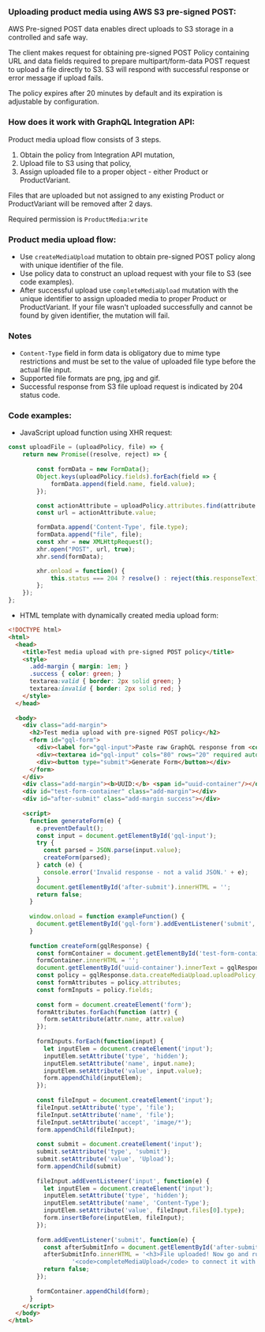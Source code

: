 ### Uploading product media using AWS S3 pre-signed POST:

AWS Pre-signed POST data enables direct uploads to S3 storage in a controlled and safe way.

The client makes request for obtaining pre-signed POST Policy containing URL and data fields 
required to prepare multipart/form-data POST request to upload a file directly to S3.
S3 will respond with successful response or error message if upload fails.

The policy expires after 20 minutes by default and its expiration is adjustable by configuration.

### How does it work with GraphQL Integration API:

Product media upload flow consists of 3 steps.

1. Obtain the policy from Integration API mutation, 
2. Upload file to S3 using that policy, 
3. Assign uploaded file to a proper object - either Product or ProductVariant.

Files that are uploaded but not assigned to any existing Product or ProductVariant will be removed 
after 2 days.

Required permission is `ProductMedia:write`

### Product media upload flow:

- Use `createMediaUpload` mutation to obtain pre-signed POST policy along with unique identifier 
  of the file.
- Use policy data to construct an upload request with your file to S3 (see code examples).
- After successful upload use `completeMediaUpload` mutation with the unique identifier to assign 
  uploaded media to proper Product or ProductVariant. If your file wasn't uploaded successfully 
  and cannot be found by given identifier, the mutation will fail.

### Notes

- `Content-Type` field in form data is obligatory due to mime type restrictions and must be set 
  to the value of uploaded file type before the actual file input.
- Supported file formats are png, jpg and gif.
- Successful response from S3 file upload request is indicated by 204 status code.

### Code examples:

- JavaScript upload function using XHR request:

```javascript
const uploadFile = (uploadPolicy, file) => {
    return new Promise((resolve, reject) => {
        
        const formData = new FormData();
        Object.keys(uploadPolicy.fields).forEach(field => {
            formData.append(field.name, field.value);
        });

        const actionAttribute = uploadPolicy.attributes.find(attribute => attribute.name === 'action');
        const url = actionAttribute.value;

        formData.append('Content-Type', file.type);
        formData.append("file", file);
        const xhr = new XMLHttpRequest();
        xhr.open("POST", url, true);
        xhr.send(formData);

        xhr.onload = function() {
            this.status === 204 ? resolve() : reject(this.responseText);
        };
    });
};

```

- HTML template with dynamically created media upload form:

```html
<!DOCTYPE html>
<html>
  <head>
    <title>Test media upload with pre-signed POST policy</title>
    <style>
      .add-margin { margin: 1em; }
      .success { color: green; }
      textarea:valid { border: 2px solid green; }
      textarea:invalid { border: 2px solid red; }
    </style>
  </head>
  
  <body>
    <div class="add-margin">
      <h2>Test media upload with pre-signed POST policy</h2>
      <form id="gql-form">
        <div><label for="gql-input">Paste raw GraphQL response from <code>createMediaUpload</code> mutation:</label></div>
        <div><textarea id="gql-input" cols="80" rows="20" required autofocus></textarea></div>
        <div><button type="submit">Generate Form</button></div>
      </form>
    </div>
    <div class="add-margin"><b>UUID:</b> <span id="uuid-container"/></div>
    <div id="test-form-container" class="add-margin"></div>
    <div id="after-submit" class="add-margin success"></div>
    
    <script>
      function generateForm(e) {
        e.preventDefault();
        const input = document.getElementById('gql-input');
        try {
          const parsed = JSON.parse(input.value);
          createForm(parsed);
        } catch (e) {
          console.error('Invalid response - not a valid JSON.' + e);
        }
        document.getElementById('after-submit').innerHTML = '';
        return false;
      }
    
      window.onload = function exampleFunction() {
        document.getElementById('gql-form').addEventListener('submit', generateForm);
      }
    
      function createForm(gqlResponse) {
        const formContainer = document.getElementById('test-form-container');
        formContainer.innerHTML = '';
        document.getElementById('uuid-container').innerText = gqlResponse.data.createMediaUpload.UUID;
        const policy = gqlResponse.data.createMediaUpload.uploadPolicy;
        const formAttributes = policy.attributes;
        const formInputs = policy.fields;
    
        const form = document.createElement('form');
        formAttributes.forEach(function (attr) {
          form.setAttribute(attr.name, attr.value)
        });
    
        formInputs.forEach(function(input) {
          let inputElem = document.createElement('input');
          inputElem.setAttribute('type', 'hidden');
          inputElem.setAttribute('name', input.name);
          inputElem.setAttribute('value', input.value);
          form.appendChild(inputElem);
        });
    
        const fileInput = document.createElement('input');
        fileInput.setAttribute('type', 'file');
        fileInput.setAttribute('name', 'file');
        fileInput.setAttribute('accept', 'image/*');
        form.appendChild(fileInput);
    
        const submit = document.createElement('input');
        submit.setAttribute('type', 'submit');
        submit.setAttribute('value', 'Upload');
        form.appendChild(submit)
    
        fileInput.addEventListener('input', function(e) {
          let inputElem = document.createElement('input');
          inputElem.setAttribute('type', 'hidden');
          inputElem.setAttribute('name', 'Content-Type');
          inputElem.setAttribute('value', fileInput.files[0].type);
          form.insertBefore(inputElem, fileInput);
        });
    
        form.addEventListener('submit', function(e) {
          const afterSubmitInfo = document.getElementById('after-submit');
          afterSubmitInfo.innerHTML = '<h3>File uploaded! Now go and run the ' +
                  '<code>completeMediaUpload</code> to connect it with a Product or ProductVariant</h3>';
          return false;
        });
        
        formContainer.appendChild(form);
      }
    </script>
  </body>
</html>


```
